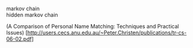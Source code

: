 markov chain    
hidden markov chain

(A Comparison of Personal Name
Matching: Techniques and Practical
Issues)
[http://users.cecs.anu.edu.au/~Peter.Christen/publications/tr-cs-06-02.pdf]
